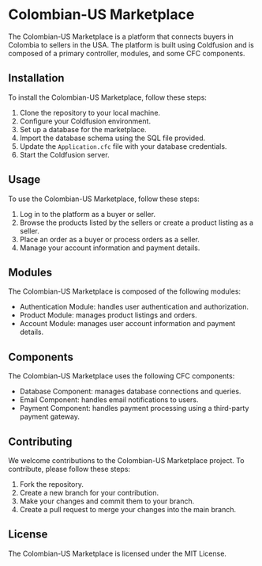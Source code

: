 # Colombian-US Marketplace

The Colombian-US Marketplace is a platform that connects buyers in Colombia to sellers in the USA. The platform is built using Coldfusion and is composed of a primary controller, modules, and some CFC components.

## Installation

To install the Colombian-US Marketplace, follow these steps:

1. Clone the repository to your local machine.
2. Configure your Coldfusion environment.
3. Set up a database for the marketplace.
4. Import the database schema using the SQL file provided.
5. Update the `Application.cfc` file with your database credentials.
6. Start the Coldfusion server.

## Usage

To use the Colombian-US Marketplace, follow these steps:

1. Log in to the platform as a buyer or seller.
2. Browse the products listed by the sellers or create a product listing as a seller.
3. Place an order as a buyer or process orders as a seller.
4. Manage your account information and payment details.

## Modules

The Colombian-US Marketplace is composed of the following modules:

- Authentication Module: handles user authentication and authorization.
- Product Module: manages product listings and orders.
- Account Module: manages user account information and payment details.

## Components

The Colombian-US Marketplace uses the following CFC components:

- Database Component: manages database connections and queries.
- Email Component: handles email notifications to users.
- Payment Component: handles payment processing using a third-party payment gateway.

## Contributing

We welcome contributions to the Colombian-US Marketplace project. To contribute, please follow these steps:

1. Fork the repository.
2. Create a new branch for your contribution.
3. Make your changes and commit them to your branch.
4. Create a pull request to merge your changes into the main branch.

## License

The Colombian-US Marketplace is licensed under the MIT License.
